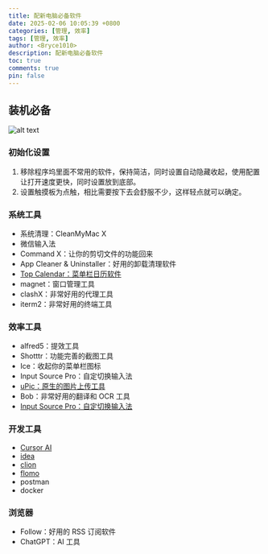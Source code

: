 ```yaml
---
title: 配新电脑必备软件
date: 2025-02-06 10:05:39 +0800
categories: [管理, 效率]
tags: [管理, 效率]
author: <Bryce1010>
description: 配新电脑必备软件
toc: true
comments: true
pin: false
---
```


## 装机必备

![alt text](http://blog-image-2025.test.upcdn.net/uPic/CuOpDz.png)

### 初始化设置
1. 移除程序坞里面不常用的软件，保持简洁，同时设置自动隐藏收起，使用配置让打开速度更快，同时设置放到底部。
2. 设置触摸板为点触，相比需要按下去会舒服不少，这样轻点就可以确定。


### 系统工具
- 系统清理：CleanMyMac X
- 微信输入法
- Command X：让你的剪切文件的功能回来
- App Cleaner & Uninstaller：好用的卸载清理软件
- [Top Calendar：菜单栏日历软件](https://apps.apple.com/us/app/top-calendar/id1544980542?mt=12)
- magnet：窗口管理工具
- clashX：非常好用的代理工具
- iterm2：非常好用的终端工具

### 效率工具
- alfred5：提效工具
- Shotttr：功能完善的截图工具
- Ice：收起你的菜单栏图标
- Input Source Pro：自定切换输入法
- [uPic：原生的图片上传工具](https://github.com/gee1k/uPic)
- Bob：非常好用的翻译和 OCR 工具
- [Input Source Pro：自定切换输入法](https://inputsource.pro/zh-CN)

### 开发工具
- [Cursor AI](https://www.cursor.com/)
- [idea](https://www.jetbrains.com/idea/)
- [clion](https://www.jetbrains.com/clion/)
- [flomo](https://www.flomoapp.com/)
- postman
- docker


### 浏览器
- Follow：好用的 RSS 订阅软件
- ChatGPT：AI 工具

